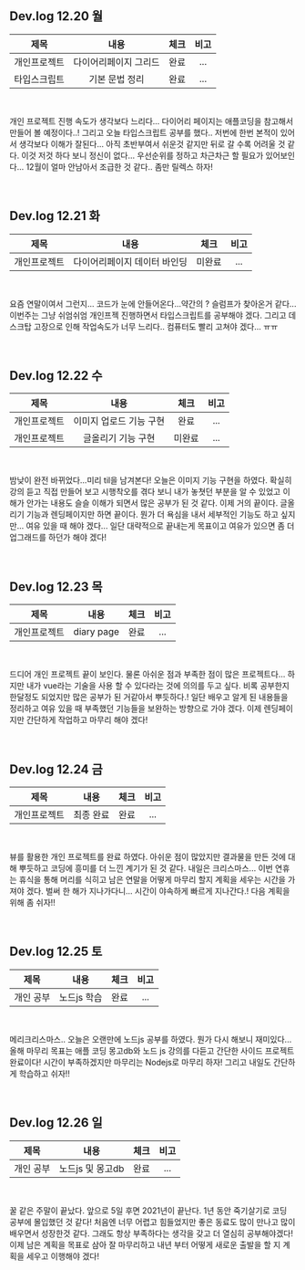 ## Dev.log 12.20 월

  |제목|내용|체크|비고|
|:------:|:------:|:------:|:------:|
|개인프로젝트|다이어리페이지 그리드|완료|...|
|타입스크립트|기본 문법 정리|완료|...|

<br />

개인 프로젝트 진행 속도가 생각보다 느리다... 다이어리 페이지는 애플코딩을 참고해서 만들어 볼 예정이다..! 그리고 오늘 타입스크립트 공부를 했다.. 저번에 한번 본적이 있어서 생각보다 이해가 잘된다... 아직 초반부여서 쉬운것 같지만 뒤로 갈 수록 어려울 것 같다. 이것 저것 하다 보니 정신이 없다... 우선순위를 정하고 차근차근 할 필요가 있어보인다... 12월이 얼마 안남아서 조급한 것 같다.. 좀만 릴렉스 하자!

<br />

## Dev.log 12.21 화

  |제목|내용|체크|비고|
|:------:|:------:|:------:|:------:|
|개인프로젝트|다이어리페이지 데이터 바인딩|미완료|...|

<br />

요즘 연말이여서 그런지... 코드가 눈에 안들어온다...약간의 ? 슬럼프가 찾아온거 같다... 이번주는 그냥 쉬엄쉬엄 개인프젝 진행하면서 타입스크립트를 공부해야 겠다. 그리고 데스크탑 고장으로 인해 작업속도가 너무 느리다.. 컴퓨터도 빨리 고쳐야 겠다... ㅠㅠ

<br />

## Dev.log 12.22 수

  |제목|내용|체크|비고|
|:------:|:------:|:------:|:------:|
|개인프로젝트|이미지 업로드 기능 구현|완료|...|
|개인프로젝트|글올리기 기능 구현|미완료|...|

<br />

밤낮이 완전 바뀌었다...미리 til을 남겨본다! 오늘은 이미지 기능 구현을 하였다. 확실히 강의 듣고 직접 만들어 보고 시행착오를 겪다 보니 내가 놓쳣던 부분을 알 수 있었고 이해가 안가는 내용도 슬슬 이해가 되면서 많은 공부가 된 것 같다. 이제 거의 끝이다. 글올리기 기능과 렌딩페이지만 하면 끝이다. 뭔가 더 욕심을 내서 세부적인 기능도 하고 싶지만... 여유 있을 때 해야 겠다... 일단 대략적으로 끝내는게 목표이고 여유가 있으면 좀 더 업그래드를 하던가 해야 겠다! 

<br />

## Dev.log 12.23 목

  |제목|내용|체크|비고|
|:------:|:------:|:------:|:------:|
|개인프로젝트|diary page|완료|...|


<br />

드디어 개인 프로젝트 끝이 보인다. 물론 아쉬운 점과 부족한 점이 많은 프로젝트다... 하지만 내가 vue라는 기술을 사용 할 수 있다라는 것에 의의를 두고 싶다. 비록 공부한지 한달정도 되었지만 많은 공부가 된 거같아서 뿌듯하다.! 일단 배우고 알게 된 내용들을 정리하고 여유 있을 때 부족했던 기능들을 보완하는 방향으로 가야 겠다. 이제 렌딩페이지만 간단하게 작업하고 마무리 해야 겠다!

<br />

## Dev.log 12.24 금

  |제목|내용|체크|비고|
|:------:|:------:|:------:|:------:|
|개인프로젝트|최종 완료|완료|...|


<br />

뷰를 활용한 개인 프로젝트를 완료 하였다. 아쉬운 점이 많았지만 결과물을 만든 것에 대해 뿌듯하고 코딩에 흥미를 더 느낀 계기가 된 것 같다. 내일은 크리스마스... 이번 연휴는 휴식을 통해 머리를 식히고 남은 연말을 어떻게 마무리 할지 계획을 세우는 시간을 가져야 겠다. 벌써 한 해가 지나가다니... 시간이 야속하게 빠르게 지나간다.! 다음 계획을 위해 좀 쉬자!! 

<br />

## Dev.log 12.25 토

  |제목|내용|체크|비고|
|:------:|:------:|:------:|:------:|
|개인 공부|노드js 학습|완료|...|


<br />

메리크리스마스.. 오늘은 오랜만에 노드js 공부를 하였다. 뭔가 다시 해보니 재미있다...올해 마무리 목표는 애플 코딩 몽고db와 노드 js 강의를 다듣고 간단한 사이드 프로젝트 완료이다! 시간이 부족하겠지만 마무리는 Nodejs로 마무리 하자! 그리고 내일도 간단하게 학습하고 쉬자!!

<br />

## Dev.log 12.26 일

  |제목|내용|체크|비고|
|:------:|:------:|:------:|:------:|
|개인 공부|노드js 및 몽고db|완료|...|


<br />

꿀 같은 주말이 끝났다. 앞으로 5일 후면 2021년이 끝난다. 1년 동안 죽기살기로 코딩 공부에 몰입했던 것 같다! 처음엔 너무 어렵고 힘들었지만 좋은 동료도 많이 만나고 많이 배우면서 성장한것 같다. 그래도 항상 부족하다는 생각을 갖고 더 열심히 공부해야겠다! 이제 남은 계획을 목표로 삼아 잘 마무리하고 내년 부터 어떻게 새로운 출발을 할 지 계획을 세우고 이행해야 겠다! 

<br />